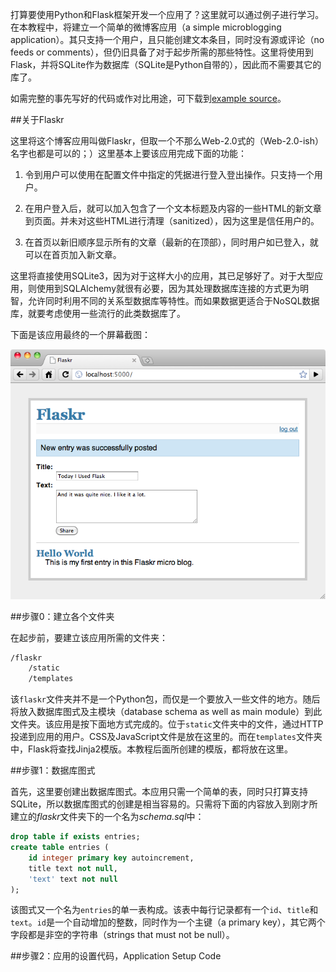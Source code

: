 打算要使用Python和Flask框架开发一个应用了？这里就可以通过例子进行学习。在本教程中，将建立一个简单的微博客应用（a simple microblogging application）。其只支持一个用户，且只能创建文本条目，同时没有源或评论（no feeds or comments），但仍旧具备了对于起步所需的那些特性。这里将使用到Flask，并将SQLite作为数据库（SQLite是Python自带的），因此而不需要其它的库了。

如需完整的事先写好的代码或作对比用途，可下载到[example source](https://github.com/pallets/flask/tree/master/examples/flaskr/)。

##关于Flaskr

这里将这个博客应用叫做Flaskr，但取一个不那么Web-2.0式的（Web-2.0-ish）名字也都是可以的；）这里基本上要该应用完成下面的功能：

1. 令到用户可以使用在配置文件中指定的凭据进行登入登出操作。只支持一个用户。

2. 在用户登入后，就可以加入包含了一个文本标题及内容的一些HTML的新文章到页面。并未对这些HTML进行清理（sanitized），因为这里是信任用户的。

3. 在首页以新旧顺序显示所有的文章（最新的在顶部），同时用户如已登入，就可以在首页加入新文章。

这里将直接使用SQLite3，因为对于这样大小的应用，其已足够好了。对于大型应用，则使用到SQLAlchemy就很有必要，因为其处理数据库连接的方式更为明智，允许同时利用不同的关系型数据库等特性。而如果数据更适合于NoSQL数据库，就要考虑使用一些流行的此类数据库了。

下面是该应用最终的一个屏幕截图：

![flaskr](./images/flaskr.png)

##步骤0：建立各个文件夹

在起步前，要建立该应用所需的文件夹：

```bash
/flaskr
    /static
    /templates
```

该`flaskr`文件夹并不是一个Python包，而仅是一个要放入一些文件的地方。随后将放入数据库图式及主模块（database schema as well as main module）到此文件夹。该应用是按下面地方式完成的。位于`static`文件夹中的文件，通过HTTP投递到应用的用户。CSS及JavaScript文件是放在这里的。而在`templates`文件夹中，Flask将查找Jinja2模版。本教程后面所创建的模版，都将放在这里。


##步骤1：数据库图式

首先，这里要创建出数据库图式。本应用只需一个简单的表，同时只打算支持SQLite，所以数据库图式的创建是相当容易的。只需将下面的内容放入到刚才所建立的*flaskr*文件夹下的一个名为*schema.sql*中：

```sql
drop table if exists entries;
create table entries (
    id integer primary key autoincrement,
    title text not null,
    'text' text not null
);
```

该图式又一个名为`entries`的单一表构成。该表中每行记录都有一个`id`、`title`和`text`。`id`是一个自动增加的整数，同时作为一个主键（a primary key），其它两个字段都是非空的字符串（strings that must not be null）。

##步骤2：应用的设置代码，Application Setup Code


